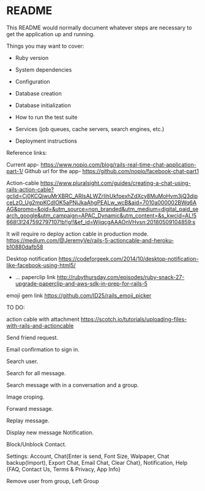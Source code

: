 # README

This README would normally document whatever steps are necessary to get the
application up and running.

Things you may want to cover:

* Ruby version

* System dependencies

* Configuration

* Database creation

* Database initialization

* How to run the test suite

* Services (job queues, cache servers, search engines, etc.)

* Deployment instructions

Reference links:

Current app-
https://www.nopio.com/blog/rails-real-time-chat-application-part-1/
Github url for the app-
https://github.com/nopio/facebook-chat-part1

Action-cable
https://www.pluralsight.com/guides/creating-a-chat-using-rails-action-cable?gclid=Cj0KCQjwuMrXBRC_ARIsALWZrIihUkfpexhZdXcy8MuMoHvm3jQ3dipceLzO_Ug2mpKCdIOK5aPNjJkaAhgPEALw_wcB&aid=7010a000002BWq6AAG&promo=&oid=&utm_source=non_branded&utm_medium=digital_paid_search_google&utm_campaign=APAC_Dynamic&utm_content=&s_kwcid=AL!5668!3!247592797107!b!!g!!&ef_id=WjiqcgAAAOnVHvsn:20180509104859:s

It will require ro deploy action cable in production mode. 
https://medium.com/@JeremyVe/rails-5-actioncable-and-heroku-b10880dafb58

Desktop notification
https://codeforgeek.com/2014/10/desktop-notification-like-facebook-using-html5/
* ...
paperclip link
http://rubythursday.com/episodes/ruby-snack-27-upgrade-paperclip-and-aws-sdk-in-prep-for-rails-5

emoji gem link
https://github.com/ID25/rails_emoji_picker


TO DO: 

action cable with attachment
https://scotch.io/tutorials/uploading-files-with-rails-and-actioncable

Send friend request.

Email confirmation to sign in.

Search user.

Search for all message.

Search message with in a conversation and a group.

Image croping.

Forward message.

Replay message.

Display new message Notification.

Block/Unblock Contact.

Settings: 
	Account, 
	Chat{Enter is send, Font Size, Walpaper, Chat backup(Import), Export Chat, Email Chat, Clear Chat}, 
	Notification,
	Help {FAQ, Contact Us, Terms & Privacy, App Info}

Remove user from group, Left Group	
